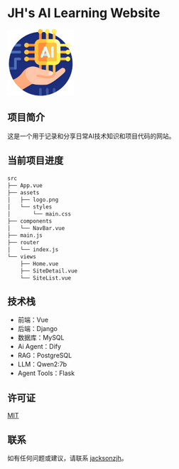 # JH's AI Learning Website

<img src="src/assets/ai-tech.png" alt="Logo" width="150"/>

## 项目简介

这是一个用于记录和分享日常AI技术知识和项目代码的网站。

## 当前项目进度

```plaintext
src
├── App.vue
├── assets
│   ├── logo.png
│   └── styles
│       └── main.css
├── components
│   └── NavBar.vue
├── main.js
├── router
│   └── index.js
└── views
    ├── Home.vue
    ├── SiteDetail.vue
    └── SiteList.vue
```

## 技术栈

* 前端：Vue
* 后端：Django
* 数据库：MySQL
* Ai Agent：Dify
* RAG：PostgreSQL
* LLM：Qwen2:7b
* Agent Tools：Flask

## 许可证

[MIT](LICENSE)

## 联系

如有任何问题或建议，请联系 [jacksonzjh](https://github.com/jacksonzjh)。